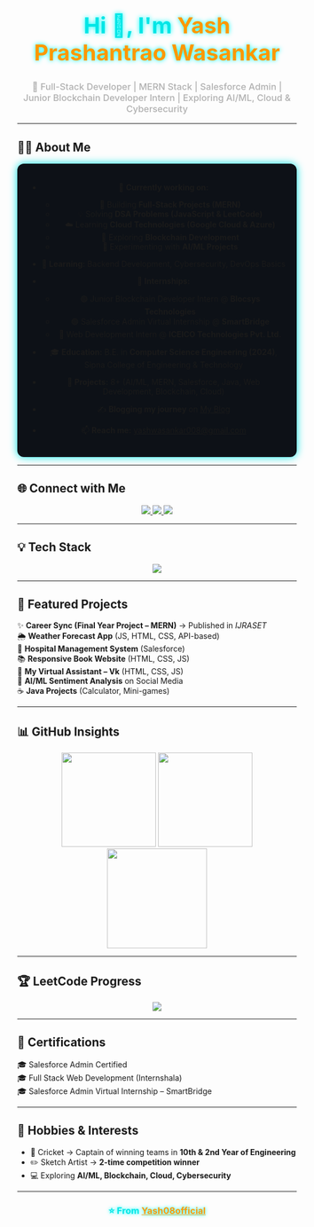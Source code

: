 <h1 align="center" style="font-size:40px; color:#00e6e6; text-shadow: 0px 0px 8px #00ffff;">
Hi 👋, I'm <span style="color:#ff9800;">Yash Prashantrao Wasankar</span>
</h1>

<h3 align="center" style="color:#b0b0b0; font-weight:500;">
🚀 Full-Stack Developer | MERN Stack | Salesforce Admin | Junior Blockchain Developer Intern | Exploring AI/ML, Cloud & Cybersecurity
</h3>

---

## 👨‍💻 About Me
<div align="center" style="background:#0d1117; border-radius:12px; padding:20px; box-shadow: 0px 0px 15px #00e6e6;">
  
- 🔭 **Currently working on:**  
   - 🚀 Building **Full-Stack Projects (MERN)**  
   - 💡 Solving **DSA Problems (JavaScript & LeetCode)**  
   - ☁️ Learning **Cloud Technologies (Google Cloud & Azure)**  
   - 🔗 Exploring **Blockchain Development**  
   - 🤖 Experimenting with **AI/ML Projects**  

- 🌱 **Learning:** Backend Development, Cybersecurity, DevOps Basics  
- 💼 **Internships:**  
   - 🟢 Junior Blockchain Developer Intern @ **Blocsys Technologies**  
   - 🟣 Salesforce Admin Virtual Internship @ **SmartBridge**  
   - 🔵 Web Development Intern @ **ICEICO Technologies Pvt. Ltd.**  
- 🎓 **Education:** B.E. in **Computer Science Engineering (2024)**, Sipna College of Engineering & Technology  
- 📌 **Projects:** 8+ (AI/ML, MERN, Salesforce, Java, Web Development, Blockchain, Cloud)  
- ✍️ **Blogging my journey** on [My Blog](#)  
- 📫 **Reach me:** yashwasankar008@gmail.com  

</div>

---

## 🌐 Connect with Me
<div align="center">
  <a href="https://www.linkedin.com/in/yash-wasankar-842886219/" target="_blank">
    <img src="https://img.shields.io/badge/LinkedIn-%230A66C2.svg?&style=for-the-badge&logo=linkedin&logoColor=white"/>
  </a>
  <a href="mailto:yashwasankar008@gmail.com">
    <img src="https://img.shields.io/badge/Email-D14836?style=for-the-badge&logo=gmail&logoColor=white"/>
  </a>
  <a href="https://github.com/Yash08official" target="_blank">
    <img src="https://img.shields.io/badge/GitHub-000?style=for-the-badge&logo=github&logoColor=white"/>
  </a>
</div>

---

## 💡 Tech Stack
<div align="center">
  <img src="https://skillicons.dev/icons?i=html,css,js,react,nodejs,express,mongodb,tailwind,java,python,c,git,postman,salesforce,azure,gcp,blockchain" />
</div>

---

## 📂 Featured Projects
✨ **Career Sync (Final Year Project – MERN)** → Published in *IJRASET*  
🌦️ **Weather Forecast App** (JS, HTML, CSS, API-based)  
🏥 **Hospital Management System** (Salesforce)  
📚 **Responsive Book Website** (HTML, CSS, JS)  
🤖 **My Virtual Assistant – Vk** (HTML, CSS, JS)  
🧠 **AI/ML Sentiment Analysis** on Social Media  
☕ **Java Projects** (Calculator, Mini-games)  

---

## 📊 GitHub Insights  

<div align="center">

  <!-- Profile Stats -->
  <img src="https://github-readme-stats.vercel.app/api?username=Yash08official&show_icons=true&count_private=true&theme=radical&hide_border=true&bg_color=0D1117&title_color=FF6E96&icon_color=58A6FF&text_color=FFFFFF" height="170"/>

  <!-- Streak Stats -->
  <img src="https://streak-stats.demolab.com?user=Yash08official&theme=radical&hide_border=true&background=0D1117&ring=FF6E96&fire=FF6E96&currStreakLabel=58A6FF" height="170"/>

</div>

<div align="center">

  <!-- Top Languages -->
  <img src="https://github-readme-stats.vercel.app/api/top-langs/?username=Yash08official&layout=compact&langs_count=8&theme=radical&hide_border=true&bg_color=0D1117&title_color=FF6E96&text_color=FFFFFF" height="180"/>

</div>


---

## 🏆 LeetCode Progress
<div align="center">
  <a href="https://leetcode.com/u/yashwasankar008/" target="_blank">
    <img src="https://leetcard.jacoblin.cool/yashwasankar008?theme=dark&font=Nunito&ext=heatmap" />
  </a>
</div>

---

## 📝 Certifications
🎓 Salesforce Admin Certified  
🎓 Full Stack Web Development (Internshala)  
🎓 Salesforce Admin Virtual Internship – SmartBridge  

---

## 🎨 Hobbies & Interests
- 🏏 Cricket → Captain of winning teams in **10th & 2nd Year of Engineering**  
- ✏️ Sketch Artist → **2-time competition winner**  
- 💻 Exploring **AI/ML, Blockchain, Cloud, Cybersecurity**  

---

<h3 align="center" style="color:#00e6e6; text-shadow:0px 0px 6px #00ffff;">
⭐ From <a href="https://github.com/Yash08official" style="color:#ff9800;">Yash08official</a>
</h3>
